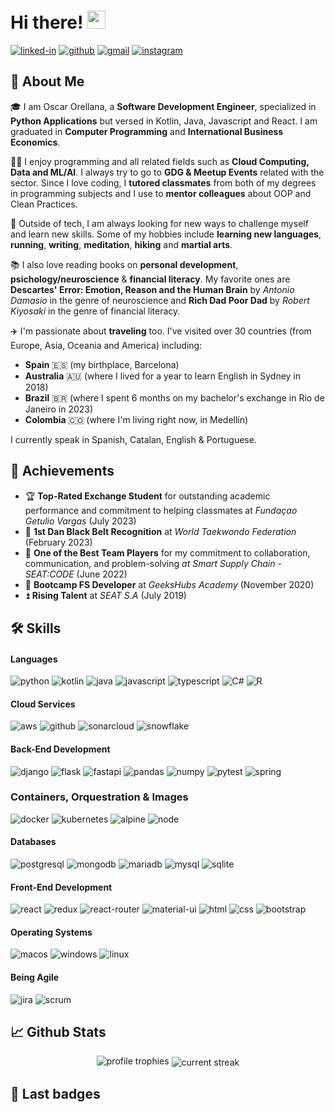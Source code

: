 # Hi there! <img src="https://media.giphy.com/media/hvRJCLFzcasrR4ia7z/giphy.gif" width="29px" height="29px">


[![linked-in](https://img.shields.io/badge/Linked_In-0077B5?style=for-the-badge&logo=LinkedIn&logoColor=white)](https://www.linkedin.com/in/oscar-orellana-15535b16a/) [![github](https://img.shields.io/badge/GitHub-000000?style=for-the-badge&logo=GitHub&logoColor=white)](https://github.com/oorellana95) [![gmail](https://img.shields.io/badge/Gmail-D14836?style=for-the-badge&logo=Gmail&logoColor=white)](mailto:col.oscar.orellana@gmail.com) [![instagram](https://img.shields.io/badge/Instagram-E4405F?style=for-the-badge&logo=instagram&logoColor=white)](https://www.instagram.com/oorellana95/)

## 🚀 About Me

🎓 I am Oscar Orellana, a **Software Development Engineer**, specialized in **Python Applications** but versed in Kotlin, Java, Javascript and React. I am graduated in **Computer Programming** and **International Business Economics**.

👨‍💻 I enjoy programming and all related fields such as **Cloud Computing, Data and ML/AI**. I always try to go to **GDG & Meetup Events** related with the sector. Since I love coding, I **tutored classmates** from both of my degrees in programming subjects and I use to **mentor colleagues** about OOP and Clean Practices.

🧘 Outside of tech, I am always looking for new ways to challenge myself and learn new skills. Some of my hobbies include **learning new languages**, **running**, **writing**, **meditation**, **hiking** and **martial arts**.

📚 I also love reading books on **personal development**, **psichology/neuroscience** & **financial literacy**. My favorite ones are **Descartes' Error: Emotion, Reason and the Human Brain** by _Antonio Damasio_ in the genre of neuroscience and **Rich Dad Poor Dad** by _Robert Kiyosaki_ in the genre of financial literacy.

 ✈️ I'm passionate about **traveling** too. I've visited over 30 countries (from Europe, Asia, Oceania and America) including:
* **Spain** 🇪🇸 (my birthplace, Barcelona)
* **Australia** 🇦🇺 (where I lived for a year to learn English in Sydney in 2018)
* **Brazil** 🇧🇷 (where I spent 6 months on my bachelor's exchange in Rio de Janeiro in 2023)
* **Colombia** 🇨🇴 (where I'm living right now, in Medellín)

I currently speak in Spanish, Catalan, English & Portuguese.

## 🏅 Achievements
-   🏆 **Top-Rated Exchange Student** for outstanding academic performance and commitment to helping classmates at _Fundaçao Getulio Vargas_ (July 2023)
-   🥋 **1st Dan Black Belt Recognition** at _World Taekwondo Federation_ (February 2023)
-   🤝 **One of the Best Team Players** for my commitment to collaboration, communication, and problem-solving _at Smart Supply Chain - SEAT:CODE_ (June 2022)
-   🚀 **Bootcamp FS Developer** at _GeeksHubs Academy_ (November 2020)
-   ⏫ **Rising Talent** at _SEAT S.A_ (July 2019)



## 🛠️ Skills

#### Languages
![python](https://img.shields.io/badge/Python-3776AB?style=for-the-badge&logo=python&logoColor=white) ![kotlin](https://img.shields.io/badge/Kotlin-0095D5?&style=for-the-badge&logo=kotlin&logoColor=white) ![java](https://img.shields.io/badge/Java-ED8B00?style=for-the-badge&logo=openjdk&logoColor=white) ![javascript](https://img.shields.io/badge/JavaScript-323330?style=for-the-badge&logo=javascript&logoColor=F7DF1E) ![typescript](https://img.shields.io/badge/TypeScript-3178C6?style=for-the-badge&logo=typescript&logoColor=white) ![C#](https://img.shields.io/badge/C%23-239120?style=for-the-badge&logo=c-sharp&logoColor=white) ![R](https://img.shields.io/badge/R-276DC3?style=for-the-badge&logo=r&logoColor=white) 


#### Cloud Services
![aws](https://img.shields.io/badge/Amazon_AWS-FF9900?style=for-the-badge&logo=amazonaws&logoColor=white) ![github](https://img.shields.io/badge/GitHub_Actions-2088FF?style=for-the-badge&logo=github-actions&logoColor=white) ![sonarcloud](https://img.shields.io/badge/Sonar%20cloud-F3702A?style=for-the-badge&logo=sonarcloud&logoColor=white) ![snowflake](https://img.shields.io/badge/snowflake-20232A?style=for-the-badge&logo=snowflake)


#### Back-End Development
![django](https://img.shields.io/badge/Django-092E20?style=for-the-badge&logo=django&logoColor=white) ![flask](https://img.shields.io/badge/Flask-000000?style=for-the-badge&logo=flask&logoColor=white) ![fastapi](https://img.shields.io/badge/fastapi-007a6c?style=for-the-badge&logo=fastapi&logoColor=white) ![pandas](https://img.shields.io/badge/pandas-%23130654?style=for-the-badge&logo=pandas&logoColor=white) ![numpy](https://img.shields.io/badge/numpy-013243?style=for-the-badge&logo=numpy&logoColor=white)
![pytest](https://img.shields.io/badge/Pytest-3776AB?style=for-the-badge&logo=python&logoColor=white) ![spring](https://img.shields.io/badge/Spring-6DB33F?style=for-the-badge&logo=spring&logoColor=white)

### Containers, Orquestration & Images
![docker](https://img.shields.io/badge/docker-0073ec?style=for-the-badge&logo=docker&logoColor=white) ![kubernetes](https://img.shields.io/badge/kubernetes-%233371e3?style=for-the-badge&logo=kubernetes&logoColor=white) ![alpine](https://img.shields.io/badge/Alpine_Linux-0D597F?style=for-the-badge&logo=alpine-linux&logoColor=white) ![node](https://img.shields.io/badge/Node-43853D?style=for-the-badge&logo=node.js&logoColor=white)

#### Databases

![postgresql](https://img.shields.io/badge/PostgreSQL-316192?style=for-the-badge&logo=postgresql&logoColor=white) ![mongodb](	https://img.shields.io/badge/MongoDB-4EA94B?style=for-the-badge&logo=mongodb&logoColor=white) ![mariadb](https://img.shields.io/badge/MariaDB-003545?style=for-the-badge&logo=mariadb&logoColor=white) ![mysql](https://img.shields.io/badge/MySQL-005C84?style=for-the-badge&logo=mysql&logoColor=white) ![sqlite](https://img.shields.io/badge/SQLite-07405E?style=for-the-badge&logo=sqlite&logoColor=white)

#### Front-End Development
 ![react](https://img.shields.io/badge/React-20232A?style=for-the-badge&logo=react&logoColor=61DAFB) ![redux](https://img.shields.io/badge/Redux-593D88?style=for-the-badge&logo=redux&logoColor=white) ![react-router](https://img.shields.io/badge/React_Router-CA4245?style=for-the-badge&logo=react-router&logoColor=white) ![material-ui](https://img.shields.io/badge/Material_UI-0081CB?style=for-the-badge&logo=mui&logoColor=white) ![html](https://img.shields.io/badge/HTML5-E34F26?style=for-the-badge&logo=html5&logoColor=white) ![css](https://img.shields.io/badge/CSS3-1572B6?style=for-the-badge&logo=css3&logoColor=white) ![bootstrap](https://img.shields.io/badge/Bootstrap-563D7C?style=for-the-badge&logo=bootstrap&logoColor=white)

 #### Operating Systems
 ![macos](https://img.shields.io/badge/mac%20os-000000?style=for-the-badge&logo=apple&logoColor=white) ![windows](https://img.shields.io/badge/Windows-0078D6?style=for-the-badge&logo=windows&logoColor=white) ![linux](https://img.shields.io/badge/Linux-FCC624?style=for-the-badge&logo=linux&logoColor=black)

#### Being Agile

![jira](https://img.shields.io/badge/Jira-0052CC?style=for-the-badge&logo=Jira&logoColor=white) ![scrum](https://img.shields.io/badge/scrum-50385C?style=for-the-badge&logo=scrumalliance&logoColor=white)


## 📈 Github Stats

<div align="center">
    <img src="https://github-profile-trophy.vercel.app/?username=oorellana95&row=2&column=3&margin-h=0&theme=darkhub&count_private=true&no-frame=true" alt="profile trophies" />
    <img align="center" src="https://github-readme-streak-stats.herokuapp.com/?user=oorellana95&theme=monokai&card_width=380&hide_border=true&theme=dark" alt="current streak" />
</div>

## 🔰 Last badges
<!--START_SECTION:badges-->
<!--END_SECTION:badges-->